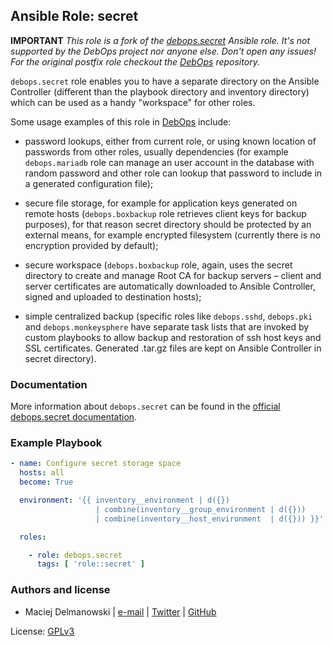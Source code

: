 ## Ansible Role: secret

**IMPORTANT**
_This role is a fork of the [debops.secret](https://github.com/debops/debops/tree/master/ansible/roles/debops.secret)
Ansible role. It's not supported by the DebOps project nor anyone else. Don't
open any issues! For the original postfix role checkout the [DebOps](https://github.com/debops/debops)
repository._

`debops.secret` role enables you to have a separate directory on the Ansible
Controller (different than the playbook directory and inventory directory)
which can be used as a handy "workspace" for other roles.

Some usage examples of this role in [DebOps](https://debops.org/) include:

- password lookups, either from current role, or using known location of
  passwords from other roles, usually dependencies (for example
  `debops.mariadb` role can manage an user account in the database with
  random password and other role can lookup that password to include in
  a generated configuration file);

- secure file storage, for example for application keys generated on remote
  hosts (`debops.boxbackup` role retrieves client keys for backup
  purposes), for that reason secret directory should be protected by an
  external means, for example encrypted filesystem (currently there is no
  encryption provided by default);

- secure workspace (`debops.boxbackup` role, again, uses the secret directory
  to create and manage Root CA for backup servers – client and server
  certificates are automatically downloaded to Ansible Controller, signed and
  uploaded to destination hosts);

- simple centralized backup (specific roles like `debops.sshd`,
  `debops.pki` and `debops.monkeysphere` have separate task lists that
  are invoked by custom playbooks to allow backup and restoration of ssh host
  keys and SSL certificates. Generated .tar.gz files are kept on Ansible
  Controller in secret directory).


### Documentation

More information about `debops.secret` can be found in the
[official debops.secret documentation](https://docs.debops.org/en/latest/ansible/roles/ansible-secret/docs/).


### Example Playbook

```yaml
- name: Configure secret storage space
  hosts: all
  become: True

  environment: '{{ inventory__environment | d({})
                   | combine(inventory__group_environment | d({}))
                   | combine(inventory__host_environment  | d({})) }}'

  roles:

    - role: debops.secret
      tags: [ 'role::secret' ]
```


### Authors and license

- Maciej Delmanowski | [e-mail](mailto:drybjed@gmail.com) | [Twitter](https://twitter.com/drybjed) | [GitHub](https://github.com/drybjed)

License: [GPLv3](https://tldrlegal.com/license/gnu-general-public-license-v3-%28gpl-3%29)
